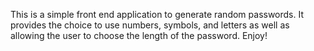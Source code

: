 This is a simple front end application to generate random passwords. It provides the choice to use numbers, symbols, and letters as well as allowing the user to choose the length of the password. Enjoy!
